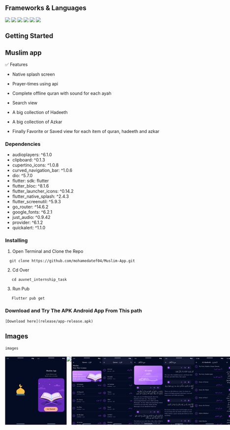 
## Frameworks & Languages
  <a><img src = "https://img.shields.io/badge/Flutter-02569B?style=for-the-badge&logo=flutter&logoColor=white"></a>
  <a><img src = "https://img.shields.io/badge/Dart-0175C2?style=for-the-badge&logo=dart&logoColor=white"></a>
  <a><img src = "https://img.shields.io/badge/Android_Studio-3DDC84?style=for-the-badge&logo=android-studio&logoColor=white"></a>
  <a><img src = "https://img.shields.io/badge/Postman-FF6C37?style=for-the-badge&logo=Postman&logoColor=white"></a>
  <a><img src = "https://img.shields.io/badge/Android-3DDC84?style=for-the-badge&logo=android&logoColor=white"></a>
  <a><img src = "https://img.shields.io/badge/GIT-E44C30?style=for-the-badge&logo=git&logoColor=white"></a>
  





## Getting Started
##  Muslim app
✅ Features

* Native splash screen

* Prayer-times using api

* Complete offline quran
 with sound for each ayah

* Search view 

* A big collection of Hadeeth 

* A big collection of Azkar

* Finally Favorite or Saved view for 
 each item of quran, hadeeth and azkar



### Dependencies

 * audioplayers: ^6.1.0
 * clipboard: ^0.1.3
 * cupertino_icons: ^1.0.8
 * curved_navigation_bar: ^1.0.6
 * dio: ^5.7.0
 * flutter:
    sdk: flutter
 * flutter_bloc: ^8.1.6
 * flutter_launcher_icons: ^0.14.2
 * flutter_native_splash: ^2.4.3
 * flutter_screenutil: ^5.9.3
 * go_router: ^14.6.2
 * google_fonts: ^6.2.1
 * just_audio: ^0.9.42
 * provider: ^6.1.2
 * quickalert: ^1.1.0



### Installing

1. Open Terminal and Clone the Repo
```
  git clone https://github.com/mohamedatef04/Muslim-App.git
```

2. Cd Over
```
   cd auvnet_internship_task
```

3. Run Pub
```
   Flutter pub get
```

### Download and Try The APK Android App From This path

````
[Download here](release/app-release.apk)
````


## Images
````
images
````
<div style= "display : flex ; justify-content: space-between ; margin : 20px 0px">
<img src = "assets/app screens/splash.png" width = "100px">
<img src = "assets/app screens/onboard.png" width = "100px">
<img src = assets/app screens/home.png" width = "100px">
<img src = "assets/app screens/quran.png" width = "100px">
<img src = "assets/app screens/quran_2.png" width = "100px">
<img src = "assets/app screens/quran_3.png" width = "100px">
<img src = "assets/app screens/sura.png" width = "100px">
<img src = "assets/app screens/ahadeeth.png" width = "100px">
<img src = "assets/app screens/ahadeeth_2.png" width = "100px">
<img src = "assets/app screens/ahadeeth_3.png" width = "100px">
<img src = "assets/app screens/azkar.png" width = "100px">
<img src = "assets/app screens/azkar_2.png" width = "100px">
<img src = "assets/app screens/bookmarks.png" width = "100px">
<img src = "assets/app screens/quran_bookmarks.png" width = "100px">
<img src = "assets/app screens/hadeeth_bookmarks.png" width = "100px">
<img src = "assets/app screens/azkar_bookmarks.png" width = "100px">
<img src = "assets/app screens/search.png" width = "100px">
<img src = "assets/app screens/search_2.png" width = "100px">


</div>
